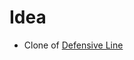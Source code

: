 # Idea
- Clone of [Defensive Line](https://github.com/vlad-nitu/algolab-fall2024-ethz/tree/main/Week2/DefensiveLine)
